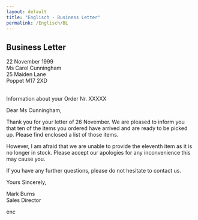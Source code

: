 ```yaml
---
layout: default
title: "Englisch - Business Letter"
permalink: /Englisch/BL
---
```


## Business Letter

22 November 1999<br>
Ms Carol Cunningham<br>
25 Maiden Lane<br>
Poppet M17 2XD<br><br>

Information about your Order Nr. XXXXX

Dear Ms Cunningham, <br>

Thank you for your letter of 26 November. We are pleased to inform you that ten of the items you ordered have arrived and are ready to be picked up. Please find enclosed a list of those items.<br>

However, I am afraid that we are unable to provide the eleventh item as it is no longer in stock. Please accept our apologies for any inconvenience this may cause you. <br>

If you have any further questions, please do not hesitate to contact us.<br>

Yours Sincerely,<br>

Mark Burns<br>
Sales Director

enc
